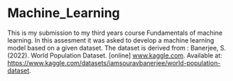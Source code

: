 # Machine_Learning
This is my submission to my third years course Fundamentals of machine learning.
In this assesment it was asked to develop a machine learning model based on a given dataset.
The dataset is derived from : Banerjee, S. (2022). World Population Dataset. [online] www.kaggle.com. Available at: https://www.kaggle.com/datasets/iamsouravbanerjee/world-population-dataset.
